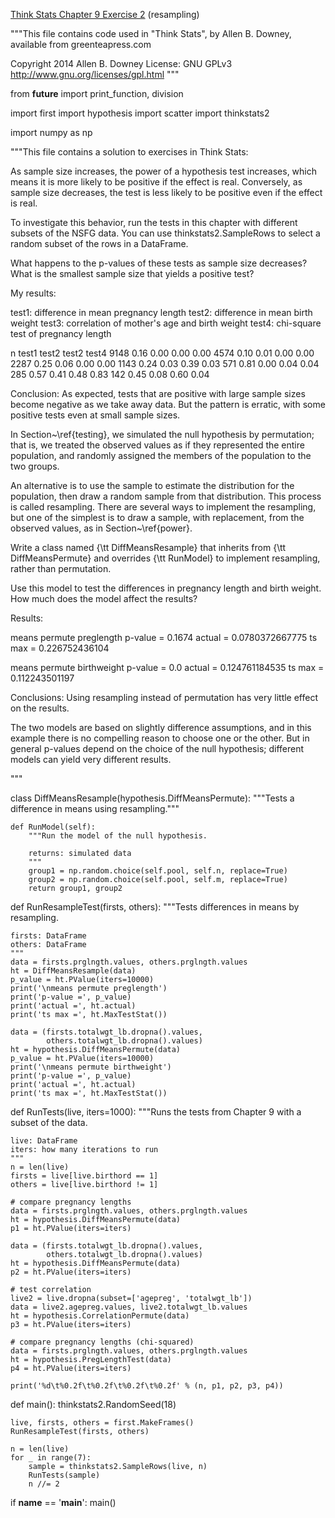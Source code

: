 [Think Stats Chapter 9 Exercise 2](http://greenteapress.com/thinkstats2/html/thinkstats2010.html#toc90) (resampling)

"""This file contains code used in "Think Stats",
by Allen B. Downey, available from greenteapress.com

Copyright 2014 Allen B. Downey
License: GNU GPLv3 http://www.gnu.org/licenses/gpl.html
"""

from __future__ import print_function, division

import first
import hypothesis
import scatter
import thinkstats2

import numpy as np


"""This file contains a solution to exercises in Think Stats:

As sample size increases, the power of a hypothesis test increases,
which means it is more likely to be positive if the effect is real.
Conversely, as sample size decreases, the test is less likely to
be positive even if the effect is real.

To investigate this behavior, run the tests in this chapter with
different subsets of the NSFG data.  You can use thinkstats2.SampleRows
to select a random subset of the rows in a DataFrame.

What happens to the p-values of these tests as sample size decreases?
What is the smallest sample size that yields a positive test?

My results:

test1: difference in mean pregnancy length
test2: difference in mean birth weight
test3: correlation of mother's age and birth weight
test4: chi-square test of pregnancy length

n       test1   test2   test2   test4
9148	0.16	0.00	0.00	0.00
4574	0.10	0.01	0.00	0.00
2287	0.25	0.06	0.00	0.00
1143	0.24	0.03	0.39	0.03
571	0.81	0.00	0.04	0.04
285	0.57	0.41	0.48	0.83
142	0.45	0.08	0.60	0.04

Conclusion: As expected, tests that are positive with large sample
sizes become negative as we take away data.  But the pattern is
erratic, with some positive tests even at small sample sizes.


In Section~\ref{testing}, we simulated the null hypothesis by
permutation; that is, we treated the observed values as if they
represented the entire population, and randomly assigned the
members of the population to the two groups.

An alternative is to use the sample to estimate the distribution for
the population, then draw a random sample from that distribution.
This process is called resampling.  There are several ways to
implement the resampling, but one of the simplest is to draw a sample,
with replacement, from the observed values, as in Section~\ref{power}.

Write a class named {\tt DiffMeansResample} that inherits from
{\tt DiffMeansPermute} and overrides {\tt RunModel} to implement
resampling, rather than permutation.

Use this model to test the differences in pregnancy length and
birth weight.  How much does the model affect the results?

Results:

means permute preglength
p-value = 0.1674
actual = 0.0780372667775
ts max = 0.226752436104

means permute birthweight
p-value = 0.0
actual = 0.124761184535
ts max = 0.112243501197


Conclusions: Using resampling instead of permutation has very
little effect on the results.

The two models are based on slightly difference assumptions, and in
this example there is no compelling reason to choose one or the other.
But in general p-values depend on the choice of the null hypothesis;
different models can yield very different results.


"""

class DiffMeansResample(hypothesis.DiffMeansPermute):
    """Tests a difference in means using resampling."""
    
    def RunModel(self):
        """Run the model of the null hypothesis.

        returns: simulated data
        """
        group1 = np.random.choice(self.pool, self.n, replace=True)
        group2 = np.random.choice(self.pool, self.m, replace=True)
        return group1, group2
  

def RunResampleTest(firsts, others):
    """Tests differences in means by resampling.

    firsts: DataFrame
    others: DataFrame
    """
    data = firsts.prglngth.values, others.prglngth.values
    ht = DiffMeansResample(data)
    p_value = ht.PValue(iters=10000)
    print('\nmeans permute preglength')
    print('p-value =', p_value)
    print('actual =', ht.actual)
    print('ts max =', ht.MaxTestStat())

    data = (firsts.totalwgt_lb.dropna().values,
            others.totalwgt_lb.dropna().values)
    ht = hypothesis.DiffMeansPermute(data)
    p_value = ht.PValue(iters=10000)
    print('\nmeans permute birthweight')
    print('p-value =', p_value)
    print('actual =', ht.actual)
    print('ts max =', ht.MaxTestStat())


def RunTests(live, iters=1000):
    """Runs the tests from Chapter 9 with a subset of the data.

    live: DataFrame
    iters: how many iterations to run
    """
    n = len(live)
    firsts = live[live.birthord == 1]
    others = live[live.birthord != 1]

    # compare pregnancy lengths
    data = firsts.prglngth.values, others.prglngth.values
    ht = hypothesis.DiffMeansPermute(data)
    p1 = ht.PValue(iters=iters)

    data = (firsts.totalwgt_lb.dropna().values,
            others.totalwgt_lb.dropna().values)
    ht = hypothesis.DiffMeansPermute(data)
    p2 = ht.PValue(iters=iters)

    # test correlation
    live2 = live.dropna(subset=['agepreg', 'totalwgt_lb'])
    data = live2.agepreg.values, live2.totalwgt_lb.values
    ht = hypothesis.CorrelationPermute(data)
    p3 = ht.PValue(iters=iters)

    # compare pregnancy lengths (chi-squared)
    data = firsts.prglngth.values, others.prglngth.values
    ht = hypothesis.PregLengthTest(data)
    p4 = ht.PValue(iters=iters)

    print('%d\t%0.2f\t%0.2f\t%0.2f\t%0.2f' % (n, p1, p2, p3, p4))


def main():
    thinkstats2.RandomSeed(18)

    live, firsts, others = first.MakeFrames()
    RunResampleTest(firsts, others)

    n = len(live)
    for _ in range(7):
        sample = thinkstats2.SampleRows(live, n)
        RunTests(sample)
        n //= 2


if __name__ == '__main__':
    main()


